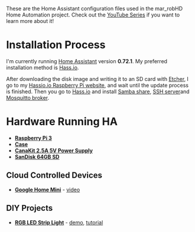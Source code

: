 These are the Home Assistant configuration files used in the mar_robHD Home Automation project. Check out the [YouTube Series]() if you want to learn more about it! 

# Installation Process
I'm currently running [Home Assistant](https://home-assistant.io) version __0.72.1__. My preferred installation method is [Hass.io](https://github.com/home-assistant/hassio-build/releases/).


After downloading the disk image and writing it to an SD card with [Etcher](https://etcher.io/), I go to my [Hassio.io Raspberry Pi website](hassio_local:8123), and wait until the update process is finished. Then you go to [Hass.io](https://github.com/home-assistant/hassio-build/releases/) and install [Samba share](https://www.home-assistant.io/addons/samba/), [SSH server](https://www.home-assistant.io/addons/ssh/)and [Mosquitto broker](https://www.home-assistant.io/addons/mosquitto/).


# Hardware Running HA
* __[Raspberry Pi 3](https://www.amazon.de/Raspberry-Modell-ARM-Cortex-A53-K%C3%BChlk%C3%B6rper-Sertronics/dp/B07BFM1CYC/ref=sr_1_1_sspa?s=computers&ie=UTF8&qid=1530125400&sr=1-1-spons&keywords=raspberry+pi+3+b%2B&psc=1)__
* __[Case](http://geni.us/2rQEgy5)__
* __[CanaKit 2.5A 5V Power Supply](http://geni.us/2ABPd1D)__
* __[SanDisk 64GB SD](https://www.amazon.de/SanDisk-Ultra-microSDXC-Speicherkarte-Adapter/dp/B073SB2L3C/ref=sr_1_fkmr0_1?s=computers&ie=UTF8&qid=1530124939&sr=1-1-fkmr0&keywords=sandisk+64gib)__

## Cloud Controlled Devices
* __[Google Home Mini](https://store.google.com/product/google_home_mini)__ - [video]()

## DIY Projects
* __[RGB LED Strip Light](https://github.com/marrobHD/MyHomeAssistant1.0)__ - [demo](https://github.com/marrobHD/MyHomeAssistant1.0), [tutorial](https://github.com/marrobHD/MyHomeAssistant1.0)

